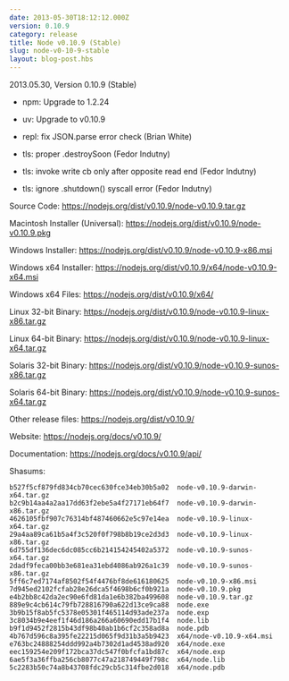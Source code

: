 ```yaml
---
date: 2013-05-30T18:12:12.000Z
version: 0.10.9
category: release
title: Node v0.10.9 (Stable)
slug: node-v0-10-9-stable
layout: blog-post.hbs
---
```


2013.05.30, Version 0.10.9 (Stable)

* npm: Upgrade to 1.2.24

* uv: Upgrade to v0.10.9

* repl: fix JSON.parse error check (Brian White)

* tls: proper .destroySoon (Fedor Indutny)

* tls: invoke write cb only after opposite read end (Fedor Indutny)

* tls: ignore .shutdown() syscall error (Fedor Indutny)


Source Code: https://nodejs.org/dist/v0.10.9/node-v0.10.9.tar.gz

Macintosh Installer (Universal): https://nodejs.org/dist/v0.10.9/node-v0.10.9.pkg

Windows Installer: https://nodejs.org/dist/v0.10.9/node-v0.10.9-x86.msi

Windows x64 Installer: https://nodejs.org/dist/v0.10.9/x64/node-v0.10.9-x64.msi

Windows x64 Files: https://nodejs.org/dist/v0.10.9/x64/

Linux 32-bit Binary: https://nodejs.org/dist/v0.10.9/node-v0.10.9-linux-x86.tar.gz

Linux 64-bit Binary: https://nodejs.org/dist/v0.10.9/node-v0.10.9-linux-x64.tar.gz

Solaris 32-bit Binary: https://nodejs.org/dist/v0.10.9/node-v0.10.9-sunos-x86.tar.gz

Solaris 64-bit Binary: https://nodejs.org/dist/v0.10.9/node-v0.10.9-sunos-x64.tar.gz

Other release files: https://nodejs.org/dist/v0.10.9/

Website: https://nodejs.org/docs/v0.10.9/

Documentation: https://nodejs.org/docs/v0.10.9/api/

Shasums:

```
b527f5cf879fd834cb70cec630fce34eb30b5a02  node-v0.10.9-darwin-x64.tar.gz
b2c9b14aa4a2aa17dd63f2ebe5a4f27171eb64f7  node-v0.10.9-darwin-x86.tar.gz
4626105fbf907c76314bf487460662e5c97e14ea  node-v0.10.9-linux-x64.tar.gz
29a4aa89ca61b5a4f3c520f0f798b8b19ce2d3d3  node-v0.10.9-linux-x86.tar.gz
6d755df136dec6dc085cc6b214154245402a5372  node-v0.10.9-sunos-x64.tar.gz
2dadf9feca00bb3e681ea31ebd4086ab926a1c39  node-v0.10.9-sunos-x86.tar.gz
5ff6c7ed7174af8502f54f4476bf8de616180625  node-v0.10.9-x86.msi
7d945ed2102fcfab28e26dca5f4698b6cf0b921a  node-v0.10.9.pkg
e4b2bb8c42da2ec90e6fd81da1e6b382ba499608  node-v0.10.9.tar.gz
889e9c4cb614c79fb728816790a622d13ce9ca88  node.exe
3b9b15f8ab5fc5378e05301f465114d93ade237a  node.exp
3c8034b9e4eef1f46d186a266a60690edd17b1f4  node.lib
b9f1d9452f2815b43df98b40ab1b6cf2c358ad8a  node.pdb
4b767d596c8a395fe22215d065f9d31b3a5b9423  x64/node-v0.10.9-x64.msi
e763bc24888254ddd992a4b7302d1ad4538ad920  x64/node.exe
eec159254e209f172bca37dc547f0bfcfa1bd87c  x64/node.exp
6ae5f3a36ffba256cb8077c47a218749449f798c  x64/node.lib
5c2283b50c74a8b43708fdc29cb5c314fbe2d018  x64/node.pdb
```
